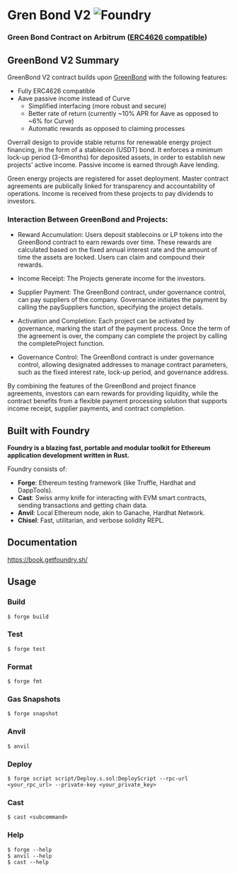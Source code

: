 # Gren Bond V2 ![Foundry](https://github.com/greenchaincapital/GreenBondV2/actions/workflows/test.yml/badge.svg?branch=main)

### Green Bond Contract on Arbitrum ([ERC4626 compatible](https://ethereum.org/en/developers/docs/standards/tokens/erc-4626/))

## GreenBond V2 Summary

GreenBond V2 contract builds upon [GreenBond](https://github.com/greenchaincapital/GreenBond) with the following features:
- Fully ERC4626 compatible
- Aave passive income instead of Curve
    - Simplified interfacing (more robust and secure)
    - Better rate of return (currently ~10% APR for Aave as opposed to ~6% for Curve)
    - Automatic rewards as opposed to claiming processes

Overrall design to provide stable returns for renewable energy project financing, in the form of a stablecoin (USDT) bond. It enforces a minimum lock-up period (3-6months) for deposited assets, in order to establish new projects' active income. Passive income is earned through Aave lending.

Green energy projects are registered for asset deployment. Master contract agreements are publically linked for transparency and accountability of operations. Income is received from these projects to pay dividends to investors. 

### Interaction Between GreenBond and Projects:

- Reward Accumulation: Users deposit stablecoins or LP tokens into the GreenBond contract to earn rewards over time. These rewards are calculated based on the fixed annual interest rate and the amount of time the assets are locked. Users can claim and compound their rewards.

- Income Receipt: The Projects generate income for the investors.

- Supplier Payment: The GreenBond contract, under governance control, can pay suppliers of the company. Governance initiates the payment by calling the paySuppliers function, specifying the project details.

- Activation and Completion: Each project can be activated by governance, marking the start of the payment process. Once the term of the agreement is over, the company can complete the project by calling the completeProject function.

- Governance Control: The GreenBond contract is under governance control, allowing designated addresses to manage contract parameters, such as the fixed interest rate, lock-up period, and governance address.

By combining the features of the GreenBond and project finance agreements, investors can earn rewards for providing liquidity, while the contract benefits from a flexible payment processing solution that supports income receipt, supplier payments, and contract completion.


## Built with Foundry

**Foundry is a blazing fast, portable and modular toolkit for Ethereum application development written in Rust.**

Foundry consists of:

-   **Forge**: Ethereum testing framework (like Truffle, Hardhat and DappTools).
-   **Cast**: Swiss army knife for interacting with EVM smart contracts, sending transactions and getting chain data.
-   **Anvil**: Local Ethereum node, akin to Ganache, Hardhat Network.
-   **Chisel**: Fast, utilitarian, and verbose solidity REPL.

## Documentation

https://book.getfoundry.sh/

## Usage

### Build

```shell
$ forge build
```

### Test

```shell
$ forge test
```

### Format

```shell
$ forge fmt
```

### Gas Snapshots

```shell
$ forge snapshot
```

### Anvil

```shell
$ anvil
```

### Deploy

```shell
$ forge script script/Deploy.s.sol:DeployScript --rpc-url <your_rpc_url> --private-key <your_private_key>
```

### Cast

```shell
$ cast <subcommand>
```

### Help

```shell
$ forge --help
$ anvil --help
$ cast --help
```

